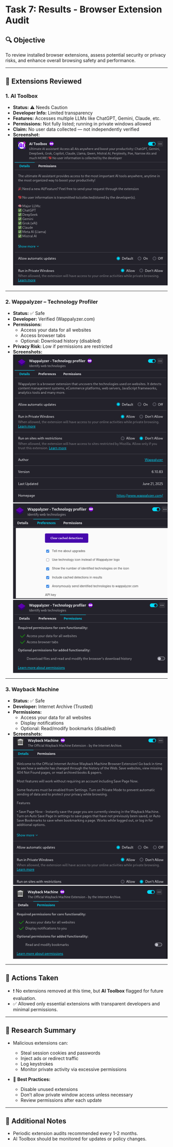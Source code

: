 # Task 7: Results - Browser Extension Audit

## 🔍 Objective

To review installed browser extensions, assess potential security or privacy risks, and enhance overall browsing safety and performance.

---

## 🧩 Extensions Reviewed

### 1. AI Toolbox

- **Status:** ⚠️ Needs Caution  
- **Developer Info:** Limited transparency  
- **Features:** Accesses multiple LLMs like ChatGPT, Gemini, Claude, etc.  
- **Permissions:** Not fully listed; running in private windows allowed  
- **Claim:** No user data collected — not independently verified  
- **Screenshot:**  
  ![AI Toolbox Details](./screenshots/Screenshot%20From%202025-07-03%2019-22-07.png)

---

### 2. Wappalyzer – Technology Profiler

- **Status:** ✅ Safe  
- **Developer:** Verified (Wappalyzer.com)  
- **Permissions:**  
  - Access your data for all websites  
  - Access browser tabs  
  - Optional: Download history (disabled)  
- **Privacy Risk:** Low if permissions are restricted  
- **Screenshots:**  
  ![Wappalyzer Details](./screenshots/Screenshot%20From%202025-07-03%2019-22-20.png)  
  ![Wappalyzer Preferences](./screenshots/Screenshot%20From%202025-07-03%2019-22-44.png)  
  ![Wappalyzer Permissions](./screenshots/Screenshot%20From%202025-07-03%2019-22-55.png)

---

### 3. Wayback Machine

- **Status:** ✅ Safe  
- **Developer:** Internet Archive (Trusted)  
- **Permissions:**  
  - Access your data for all websites  
  - Display notifications  
  - Optional: Read/modify bookmarks (disabled)  
- **Screenshots:**  
  ![Wayback Details](./screenshots/Screenshot%20From%202025-07-03%2019-23-19.png)  
  ![Wayback Permissions](./screenshots/Screenshot%20From%202025-07-03%2019-23-30.png)

---

## 🧼 Actions Taken

- ❗ No extensions removed at this time, but **AI Toolbox** flagged for future evaluation.
- ✅ Allowed only essential extensions with transparent developers and minimal permissions.

---

## 🧠 Research Summary

- Malicious extensions can:
  - Steal session cookies and passwords  
  - Inject ads or redirect traffic  
  - Log keystrokes  
  - Monitor private activity via excessive permissions

- 🔐 **Best Practices:**
  - Disable unused extensions
  - Don’t allow private window access unless necessary
  - Review permissions after each update

---

## 🧾 Additional Notes

- Periodic extension audits recommended every 1-2 months.
- AI Toolbox should be monitored for updates or policy changes.



